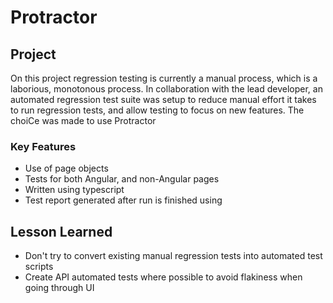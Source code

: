 # Protractor

## Project
On this project regression testing is currently a manual process, which is a laborious, monotonous process. In collaboration with the lead developer, an automated regression test suite was setup to reduce manual effort it takes to run regression tests, and allow testing to focus on new features. The choiCe was made to use Protractor

### Key Features
* Use of page objects
* Tests for both Angular, and non-Angular pages
* Written using typescript
* Test report generated after run is finished using

## Lesson Learned
* Don't try to convert existing manual regression tests into automated test scripts
* Create API automated tests where possible to avoid flakiness when going through UI 
